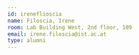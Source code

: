```yaml
---
id: ireneflioscia
name: Filoscia, Irene
room: Lab Building West, 2nd floor, 109
email: irene.filoscia@ist.ac.at
type: alumni
---
```

